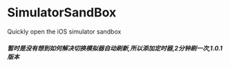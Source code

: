 # SimulatorSandBox
Quickly open the iOS simulator sandbox

##### 暂时是没有想到如何解决切换模拟器自动刷新,所以添加定时器,2分钟刷一次,1.0.1版本



